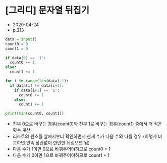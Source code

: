 # [그리디] 문자열 뒤집기

- 2020-04-24
- p.313

```python
data = input()
count0 = 0
count1 = 0

if data[0] == '1':
  count0 += 1
else:
  count1 += 1

for i in range(len(data)-1):
  if data[i] != data[i+1]:
    if data[i+1] == '1':
      count0 += 1
    else:
      count1 += 1

print(min(count0, count1))
```

- 전부 0으로 바꾸는 경우(count0)와 전부 1로 바꾸는 경우(count1) 중에서 더 적은 횟수 계산
- 리스트의 원소를 앞에서부터 확인하면서 현재 수가 다음 수와 다를 경우 (이렇게 비교하면 연속 상관없이 한번만 뒤집으면 됨)
- 다음 수가 1이면 0으로 바꿔주어야하므로 count0 + 1
- 다음 수가 0이면 1으로 바꿔주어야하므로 count1 + 1
